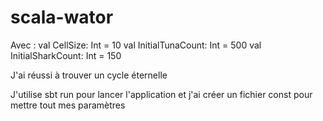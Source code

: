 # scala-wator
Avec :
    val CellSize: Int = 10
    val InitialTunaCount: Int = 500
    val InitialSharkCount: Int = 150

J'ai réussi à trouver un cycle éternelle

J'utilise sbt run pour lancer l'application et j'ai créer un fichier const pour mettre tout mes paramètres
